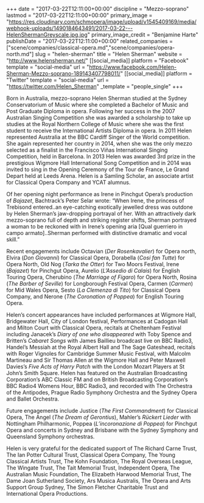 +++
date = "2017-03-22T12:11:00+00:00"
discipline = "Mezzo-soprano"
lastmod = "2017-03-22T12:11:00+00:00"
primary_image = "https://res.cloudinary.com/schmopera/image/upload/v1545409169/media/webhook-uploads/1490184643491/2017-03-22---HelenShermanGreyscale.jpg.jpg"
primary_image_credit = "Benjamine Harte"
publishDate = "2017-03-22T12:11:00+00:00"
related_companies = ["scene/companies/classical-opera.md","scene/companies/opera-north.md"]
slug = "helen-sherman"
title = "Helen Sherman"
website = "http://www.helensherman.net/"
[[social_media]]
platform = "Facebook"
template = "social-media"
url = "https://www.facebook.com/Helen-Sherman-Mezzo-soprano-189143407798011/"
[[social_media]]
platform = "Twitter"
template = "social-media"
url = "https://twitter.com/Helen_Sherman"
_template = "people_single"
+++

Born in Australia, mezzo-soprano Helen Sherman studied at the Sydney Conservatorium of Music where she completed a Bachelor of Music and Post Graduate Diploma in opera. Following her success in the 2007 Australian Singing Competition she was awarded a scholarship to take up studies at the Royal Northern College of Music where she was the first student to receive the International Artists Diploma in opera. In 2011 Helen represented Australia at the BBC Cardiff Singer of the World competition. She again represented her country in 2014, when she was the only mezzo selected as a finalist in the Francisco Viñas International Singing Competition, held in Barcelona. In 2013 Helen was awarded 3rd prize in the prestigious Wigmore Hall International Song Competition and in 2014 was invited to sing in the Opening Ceremony of the Tour de France, Le Grand Depart held at Leeds Arena. Helen is a Samling Scholar, an associate artist for Classical Opera Company and YCAT alumnus.

Of her opening night performance as Irene in Pinchgut Opera’s production of *Bajazet*, Bachtrack’s Peter Selar wrote: “When Irene, the princess of Trebisond entered..an eye-catching exotically jewelled dress was outdone by Helen Sherman’s jaw-dropping portrayal of her. With an attractively dark mezzo-soprano full of depth and striking register shifts, Sherman portrayed a woman to be reckoned with in Irene’s opening aria [Qual guerriero in campo armato]..Sherman performed with distinctive dramatic and vocal skill.”

Recent engagements include Octavian (*Der Rosenkavalier*) for Opera north, Elvira (*Don Giovanni*) for Classical Opera, Dorabella (*Cosi fan Tutte*) for Opera North, Old Nog (*Tarka the Otter*) for Two Moors Festival, Irene (*Bajazet*) for Pinchgut Opera, Aurelio (*L’Assedio di Calais*) for English Touring Opera, Cherubino (*The Marriage of Figaro*) for Opera North, Rosina (*The Barber of Seville*) for Longborough Festival Opera, Carmen (*Carmen*) for Mid Wales Opera, Sesto (*La Clemenza di Tito*) for Classical Opera Company, and Nerone (*The Coronation of Poppea*) for English Touring Opera.

Helen’s concert appearances have included performances at Wigmore Hall, Bridgewater Hall, City of London festival, Performances at Cadogan Hall and Milton Court with Classical Opera, recitals at Cheltenham Festival including Janacek’s *Diary of one who disappeared* with Toby Spence and Britten’s *Cabaret Songs* with James Baillieu broadcast live on BBC Radio3, Handel’s Messiah at the Royal Albert Hall and The Sage Gateshead, recitals with Roger Vignoles for Cambridge Summer Music Festival, with Malcolm Martineau and Sir Thomas Allen at the Wigmore Hall and Peter Maxwell Davies’s *Five Acts of Harry Patch* with the London Mozart Players at St John’s Smith Square.  Helen has featured on the Australian Broadcasting Corporation’s ABC Classic FM and on British Broadcasting Corporation’s BBC Radio4 Womens Hour, BBC Radio3, and recorded with The Orchestra of the Antipodes, Prague Radio Symphony Orchestra and the Sydney Opera and Ballet Orchestra.

Future engagements include Justice (*The First Commandment*) for Classical Opera, The Angel (*The Dream of Gerontius*), Mahler’s *Rückert Lieder* with Nottingham Philharmonic, Poppea (*L’incoronazione di Poppea*) for Pinchgut Opera and concerts in Sydney and Brisbane with the Sydney Symphony and Queensland Symphony orchestras.

Helen is very grateful for the dedicated support of The Richard Carne Trust, The Ian Potter Cultural Trust, Classical Opera Company, The Young Classical Artists Trust, The Kohn Foundation, The Royal Overseas League, The Wingate Trust, The Tait Memorial Trust, Independent Opera, The Australian Music Foundation, The Elizabeth Harwood Memorial Trust, The Dame Joan Sutherland Society, Ars Musica Australis, The Opera and Arts Support Group Sydney, The Simon Fletcher Charitable Trust and International Opera Productions.
